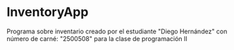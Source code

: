 # InventoryApp
Programa sobre inventario creado por el estudiante "Diego Hernández" con número de carné: "2500508" para la clase de programación II 
